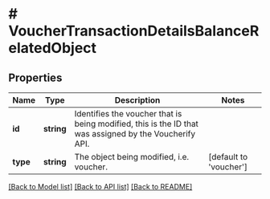# # VoucherTransactionDetailsBalanceRelatedObject

## Properties

Name | Type | Description | Notes
------------ | ------------- | ------------- | -------------
**id** | **string** | Identifies the voucher that is being modified, this is the ID that was assigned by the Voucherify API. |
**type** | **string** | The object being modified, i.e. voucher. | [default to 'voucher']

[[Back to Model list]](../../README.md#models) [[Back to API list]](../../README.md#endpoints) [[Back to README]](../../README.md)
